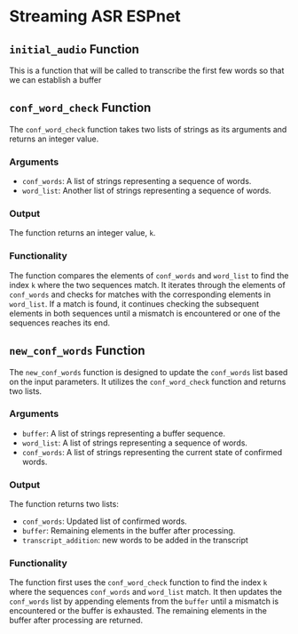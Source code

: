 # Streaming ASR ESPnet

## `initial_audio` Function

This is a function that will be called to transcribe the first few words so that we can establish a buffer

## `conf_word_check` Function

The `conf_word_check` function takes two lists of strings as its arguments and returns an integer value.

### Arguments
- `conf_words`: A list of strings representing a sequence of words.
- `word_list`: Another list of strings representing a sequence of words.

### Output
The function returns an integer value, `k`.

### Functionality
The function compares the elements of `conf_words` and `word_list` to find the index `k` where the two sequences match. It iterates through the elements of `conf_words` and checks for matches with the corresponding elements in `word_list`. If a match is found, it continues checking the subsequent elements in both sequences until a mismatch is encountered or one of the sequences reaches its end.

## `new_conf_words` Function

The `new_conf_words` function is designed to update the `conf_words` list based on the input parameters. It utilizes the `conf_word_check` function and returns two lists.

### Arguments
- `buffer`: A list of strings representing a buffer sequence.
- `word_list`: A list of strings representing a sequence of words.
- `conf_words`: A list of strings representing the current state of confirmed words.

### Output
The function returns two lists:
- `conf_words`: Updated list of confirmed words.
- `buffer`: Remaining elements in the buffer after processing.
- `transcript_addition`: new words to be added in the transcript

### Functionality
The function first uses the `conf_word_check` function to find the index `k` where the sequences `conf_words` and `word_list` match. It then updates the `conf_words` list by appending elements from the `buffer` until a mismatch is encountered or the buffer is exhausted. The remaining elements in the buffer after processing are returned.
